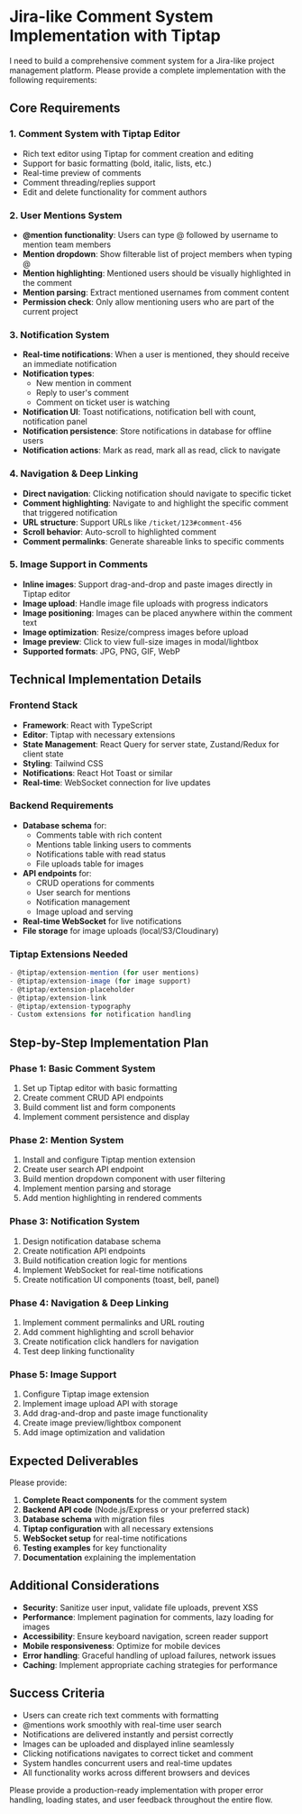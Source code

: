 # Jira-like Comment System Implementation with Tiptap

I need to build a comprehensive comment system for a Jira-like project management platform. Please provide a complete implementation with the following requirements:

## Core Requirements

### 1. Comment System with Tiptap Editor
- Rich text editor using Tiptap for comment creation and editing
- Support for basic formatting (bold, italic, lists, etc.)
- Real-time preview of comments
- Comment threading/replies support
- Edit and delete functionality for comment authors

### 2. User Mentions System
- **@mention functionality**: Users can type @ followed by username to mention team members
- **Mention dropdown**: Show filterable list of project members when typing @
- **Mention highlighting**: Mentioned users should be visually highlighted in the comment
- **Mention parsing**: Extract mentioned usernames from comment content
- **Permission check**: Only allow mentioning users who are part of the current project

### 3. Notification System
- **Real-time notifications**: When a user is mentioned, they should receive an immediate notification
- **Notification types**: 
  - New mention in comment
  - Reply to user's comment
  - Comment on ticket user is watching
- **Notification UI**: Toast notifications, notification bell with count, notification panel
- **Notification persistence**: Store notifications in database for offline users
- **Notification actions**: Mark as read, mark all as read, click to navigate

### 4. Navigation & Deep Linking
- **Direct navigation**: Clicking notification should navigate to specific ticket
- **Comment highlighting**: Navigate to and highlight the specific comment that triggered notification
- **URL structure**: Support URLs like `/ticket/123#comment-456`
- **Scroll behavior**: Auto-scroll to highlighted comment
- **Comment permalinks**: Generate shareable links to specific comments

### 5. Image Support in Comments
- **Inline images**: Support drag-and-drop and paste images directly in Tiptap editor
- **Image upload**: Handle image file uploads with progress indicators
- **Image positioning**: Images can be placed anywhere within the comment text
- **Image optimization**: Resize/compress images before upload
- **Image preview**: Click to view full-size images in modal/lightbox
- **Supported formats**: JPG, PNG, GIF, WebP

## Technical Implementation Details

### Frontend Stack
- **Framework**: React with TypeScript
- **Editor**: Tiptap with necessary extensions
- **State Management**: React Query for server state, Zustand/Redux for client state
- **Styling**: Tailwind CSS
- **Notifications**: React Hot Toast or similar
- **Real-time**: WebSocket connection for live updates

### Backend Requirements
- **Database schema** for:
  - Comments table with rich content
  - Mentions table linking users to comments
  - Notifications table with read status
  - File uploads table for images
- **API endpoints** for:
  - CRUD operations for comments
  - User search for mentions
  - Notification management
  - Image upload and serving
- **Real-time WebSocket** for live notifications
- **File storage** for image uploads (local/S3/Cloudinary)

### Tiptap Extensions Needed
```typescript
- @tiptap/extension-mention (for user mentions)
- @tiptap/extension-image (for image support)
- @tiptap/extension-placeholder
- @tiptap/extension-link
- @tiptap/extension-typography
- Custom extensions for notification handling
```

## Step-by-Step Implementation Plan

### Phase 1: Basic Comment System
1. Set up Tiptap editor with basic formatting
2. Create comment CRUD API endpoints
3. Build comment list and form components
4. Implement comment persistence and display

### Phase 2: Mention System
1. Install and configure Tiptap mention extension
2. Create user search API endpoint
3. Build mention dropdown component with user filtering
4. Implement mention parsing and storage
5. Add mention highlighting in rendered comments

### Phase 3: Notification System
1. Design notification database schema
2. Create notification API endpoints
3. Build notification creation logic for mentions
4. Implement WebSocket for real-time notifications
5. Create notification UI components (toast, bell, panel)

### Phase 4: Navigation & Deep Linking
1. Implement comment permalinks and URL routing
2. Add comment highlighting and scroll behavior
3. Create notification click handlers for navigation
4. Test deep linking functionality

### Phase 5: Image Support
1. Configure Tiptap image extension
2. Implement image upload API with storage
3. Add drag-and-drop and paste image functionality
4. Create image preview/lightbox component
5. Add image optimization and validation

## Expected Deliverables

Please provide:
1. **Complete React components** for the comment system
2. **Backend API code** (Node.js/Express or your preferred stack)
3. **Database schema** with migration files
4. **Tiptap configuration** with all necessary extensions
5. **WebSocket setup** for real-time notifications
6. **Testing examples** for key functionality
7. **Documentation** explaining the implementation

## Additional Considerations
- **Security**: Sanitize user input, validate file uploads, prevent XSS
- **Performance**: Implement pagination for comments, lazy loading for images
- **Accessibility**: Ensure keyboard navigation, screen reader support
- **Mobile responsiveness**: Optimize for mobile devices
- **Error handling**: Graceful handling of upload failures, network issues
- **Caching**: Implement appropriate caching strategies for performance

## Success Criteria
- Users can create rich text comments with formatting
- @mentions work smoothly with real-time user search
- Notifications are delivered instantly and persist correctly
- Images can be uploaded and displayed inline seamlessly
- Clicking notifications navigates to correct ticket and comment
- System handles concurrent users and real-time updates
- All functionality works across different browsers and devices

Please provide a production-ready implementation with proper error handling, loading states, and user feedback throughout the entire flow.